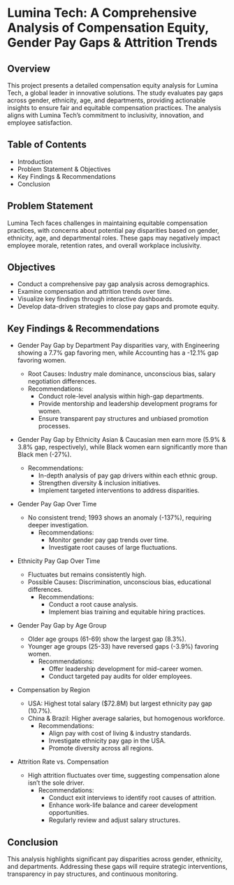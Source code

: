 # Lumina Tech: A Comprehensive Analysis of Compensation Equity, Gender Pay Gaps & Attrition Trends

## Overview
This project presents a detailed compensation equity analysis for Lumina Tech, a global leader in innovative solutions. The study evaluates pay gaps across gender, ethnicity, age, and departments, providing actionable insights to ensure fair and equitable compensation practices. The analysis aligns with Lumina Tech’s commitment to inclusivity, innovation, and employee satisfaction.

## Table of Contents
- Introduction
- Problem Statement & Objectives
- Key Findings & Recommendations
- Conclusion

## Problem Statement
Lumina Tech faces challenges in maintaining equitable compensation practices, with concerns about potential pay disparities based on gender, ethnicity, age, and departmental roles. These gaps may negatively impact employee morale, retention rates, and overall workplace inclusivity.

## Objectives
- Conduct a comprehensive pay gap analysis across demographics.
- Examine compensation and attrition trends over time.
- Visualize key findings through interactive dashboards.
- Develop data-driven strategies to close pay gaps and promote equity.

## Key Findings & Recommendations
- Gender Pay Gap by Department
  Pay disparities vary, with Engineering showing a 7.7% gap favoring men, while Accounting has a -12.1% gap favoring women.
   - Root Causes: Industry male dominance, unconscious bias, salary negotiation differences.
  - Recommendations:
    - Conduct role-level analysis within high-gap departments.
    - Provide mentorship and leadership development programs for women.
    - Ensure transparent pay structures and unbiased promotion processes.

- Gender Pay Gap by Ethnicity
    Asian & Caucasian men earn more (5.9% & 3.8% gap, respectively), while Black women earn significantly more than Black men (-27%).
    - Recommendations:
      - In-depth analysis of pay gap drivers within each ethnic group.
      - Strengthen diversity & inclusion initiatives.
      - Implement targeted interventions to address disparities.

- Gender Pay Gap Over Time
    - No consistent trend; 1993 shows an anomaly (-137%), requiring deeper investigation.
      - Recommendations:
        - Monitor gender pay gap trends over time.
        - Investigate root causes of large fluctuations.

- Ethnicity Pay Gap Over Time
    - Fluctuates but remains consistently high.
    - Possible Causes: Discrimination, unconscious bias, educational differences.
      - Recommendations:
        - Conduct a root cause analysis.
        - Implement bias training and equitable hiring practices.

- Gender Pay Gap by Age Group
    - Older age groups (61-69) show the largest gap (8.3%).
    - Younger age groups (25-33) have reversed gaps (-3.9%) favoring women.
      - Recommendations:
        - Offer leadership development for mid-career women.
        - Conduct targeted pay audits for older employees.

- Compensation by Region
    - USA: Highest total salary ($72.8M) but largest ethnicity pay gap (10.7%).
    - China & Brazil: Higher average salaries, but homogenous workforce.
      - Recommendations:
        - Align pay with cost of living & industry standards.
        - Investigate ethnicity pay gap in the USA.
        - Promote diversity across all regions.

- Attrition Rate vs. Compensation
    - High attrition fluctuates over time, suggesting compensation alone isn’t the sole driver.
      - Recommendations:
        - Conduct exit interviews to identify root causes of attrition.
        - Enhance work-life balance and career development opportunities.
        - Regularly review and adjust salary structures.
 
## Conclusion
This analysis highlights significant pay disparities across gender, ethnicity, and departments. Addressing these gaps will require strategic interventions, transparency in pay structures, and continuous monitoring.
